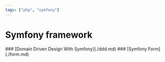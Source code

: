 ```yaml
---
tags: ["php", "symfony"]
---
```


# Symfony framework

<TagLinks />
### [Domain Driven Design With Symfony](./ddd.md)
### [Symfony Form](./form.md)
